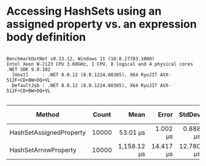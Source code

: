 # Accessing HashSets using an assigned property vs. an expression body definition

```

BenchmarkDotNet v0.13.12, Windows 11 (10.0.27783.1000)
Intel Xeon W-2123 CPU 3.60GHz, 1 CPU, 8 logical and 4 physical cores
.NET SDK 9.0.102
  [Host]     : .NET 8.0.12 (8.0.1224.60305), X64 RyuJIT AVX-512F+CD+BW+DQ+VL
  DefaultJob : .NET 8.0.12 (8.0.1224.60305), X64 RyuJIT AVX-512F+CD+BW+DQ+VL


```
| Method                  | Count | Mean        | Error     | StdDev    | Ratio | RatioSD | Gen0     | Allocated | Alloc Ratio |
|------------------------ |------ |------------:|----------:|----------:|------:|--------:|---------:|----------:|------------:|
| HashSetAssignedProperty | 10000 |    53.01 μs |  1.002 μs |  0.888 μs |  1.00 |    0.00 |        - |         - |          NA |
| HashSetArrowProperty    | 10000 | 1,158.12 μs | 14.417 μs | 12.780 μs | 21.85 |    0.45 | 777.3438 | 3360001 B |          NA |
